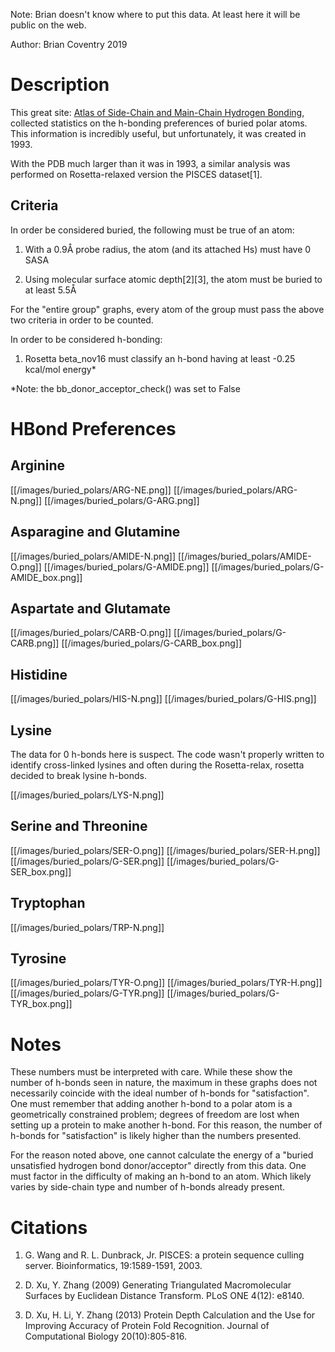 Note: Brian doesn't know where to put this data. At least here it will be public on the web.

Author: Brian Coventry 2019

# Description
This great site: [Atlas of Side-Chain and Main-Chain Hydrogen Bonding](http://prowl.rockefeller.edu/aainfo/hbonds.html), collected statistics on the h-bonding preferences of buried polar atoms. This information is incredibly useful, but unfortunately, it was created in 1993.

With the PDB much larger than it was in 1993, a similar analysis was performed on Rosetta-relaxed version the PISCES dataset[1].

## Criteria 

In order be considered buried, the following must be true of an atom:

1. With a 0.9Å probe radius, the atom (and its attached Hs) must have 0 SASA

2. Using molecular surface atomic depth[2][3], the atom must be buried to at least 5.5Å

For the "entire group" graphs, every atom of the group must pass the above two criteria in order to be counted.

In order to be considered h-bonding:

1. Rosetta beta_nov16 must classify an h-bond having at least -0.25 kcal/mol energy*

\*Note: the bb_donor_acceptor_check() was set to False


# HBond Preferences

## Arginine

[[/images/buried_polars/ARG-NE.png]]
[[/images/buried_polars/ARG-N.png]]
[[/images/buried_polars/G-ARG.png]]

## Asparagine and Glutamine

[[/images/buried_polars/AMIDE-N.png]]
[[/images/buried_polars/AMIDE-O.png]]
[[/images/buried_polars/G-AMIDE.png]]
[[/images/buried_polars/G-AMIDE_box.png]]

## Aspartate and Glutamate

[[/images/buried_polars/CARB-O.png]]
[[/images/buried_polars/G-CARB.png]]
[[/images/buried_polars/G-CARB_box.png]]

## Histidine

[[/images/buried_polars/HIS-N.png]]
[[/images/buried_polars/G-HIS.png]]


## Lysine

The data for 0 h-bonds here is suspect. The code wasn't properly written to identify cross-linked lysines and often during the Rosetta-relax, rosetta decided to break lysine h-bonds.

[[/images/buried_polars/LYS-N.png]]


## Serine and Threonine

[[/images/buried_polars/SER-O.png]]
[[/images/buried_polars/SER-H.png]]
[[/images/buried_polars/G-SER.png]]
[[/images/buried_polars/G-SER_box.png]]


## Tryptophan

[[/images/buried_polars/TRP-N.png]]


## Tyrosine

[[/images/buried_polars/TYR-O.png]]
[[/images/buried_polars/TYR-H.png]]
[[/images/buried_polars/G-TYR.png]]
[[/images/buried_polars/G-TYR_box.png]]


# Notes

These numbers must be interpreted with care. While these show the number of h-bonds seen in nature, the maximum in these graphs does not necessarily coincide with the ideal number of h-bonds for "satisfaction". One must remember that adding another h-bond to a polar atom is a geometrically constrained problem; degrees of freedom are lost when setting up a protein to make another h-bond. For this reason, the number of h-bonds for "satisfaction" is likely higher than the numbers presented.

For the reason noted above, one cannot calculate the energy of a "buried unsatisfied hydrogen bond donor/acceptor" directly from this data. One must factor in the difficulty of making an h-bond to an atom. Which likely varies by side-chain type and number of h-bonds already present.


# Citations 
1. G. Wang and R. L. Dunbrack, Jr. PISCES: a protein sequence culling server. Bioinformatics, 19:1589-1591, 2003. 

2. D. Xu, Y. Zhang (2009) Generating Triangulated Macromolecular Surfaces by Euclidean Distance Transform. PLoS ONE 4(12): e8140.

3. D. Xu, H. Li, Y. Zhang (2013) Protein Depth Calculation and the Use for Improving Accuracy of Protein Fold Recognition. Journal of Computational Biology 20(10):805-816.
